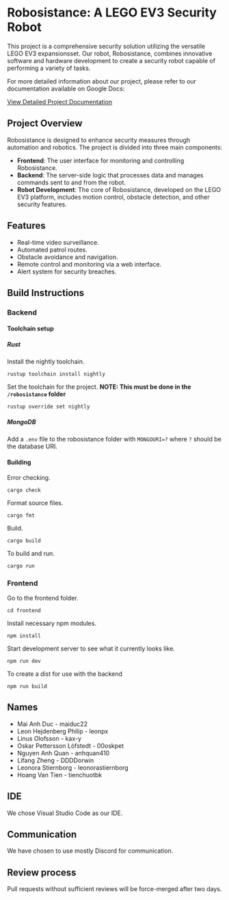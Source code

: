 # Robosistance: A LEGO EV3 Security Robot

This project is a comprehensive security solution utilizing the versatile LEGO EV3 expansionsset. Our robot, Robosistance, combines innovative software and hardware development to create a security robot capable of performing a variety of tasks.

For more detailed information about our project, please refer to our documentation available on Google Docs:

[View Detailed Project Documentation](https://docs.google.com/file/d/1D9C4a-TLAHeQpdVU-6WqZQHNaGy3qEXd/preview)

## Project Overview

Robosistance is designed to enhance security measures through automation and robotics. The project is divided into three main components:

- **Frontend**: The user interface for monitoring and controlling Robosistance.
- **Backend**: The server-side logic that processes data and manages commands sent to and from the robot.
- **Robot Development**: The core of Robosistance, developed on the LEGO EV3 platform, includes motion control, obstacle detection, and other security features.

## Features

- Real-time video surveillance.
- Automated patrol routes.
- Obstacle avoidance and navigation.
- Remote control and monitoring via a web interface.
- Alert system for security breaches.

## Build Instructions

### Backend
#### Toolchain setup
##### Rust
Install the nightly toolchain.

`rustup toolchain install nightly`

Set the toolchain for the project.
**NOTE: This must be done in the `/robosistance` folder**

`rustup override set nightly`

##### MongoDB

Add a `.env` file to the robosistance folder with `MONGOURI=?` where `?` should be the database URI.

#### Building
Error checking.

`cargo check`

Format source files.

`cargo fmt`

Build.

`cargo build`

To build and run.

`cargo run`

### Frontend
Go to the frontend folder.

`cd frontend`

Install necessary npm modules.

`npm install`

Start development server to see what it currently looks like.

`npm run dev`

To create a dist for use with the backend

`npm run build`

## Names
- Mai Anh Duc - maiduc22
- Leon Hejdenberg Philip - leonpx
- Linus Olofsson - kax-y
- Oskar Pettersson Löfstedt - 00oskpet
- Nguyen Anh Quan - anhquan410
- Lifang Zheng - DDDDorwin 
- Leonora Stiernborg - leonorastiernborg
- Hoang Van Tien - tienchuotbk

## IDE
We chose Visual Studio Code as our IDE.

## Communication
We have chosen to use mostly Discord for communication.

## Review process
Pull requests without sufficient reviews will be force-merged after two days.
